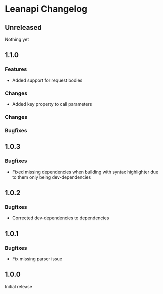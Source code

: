 # Leanapi Changelog

## Unreleased

Nothing yet

## 1.1.0

### Features
* Added support for request bodies

### Changes
* Added key property to call parameters

### Changes

### Bugfixes

## 1.0.3

### Bugfixes
* Fixed missing dependencies when building with syntax highlighter due to them only being dev-dependencies

## 1.0.2

### Bugfixes
* Corrected dev-dependencies to dependencies

## 1.0.1

### Bugfixes
* Fix missing parser issue

## 1.0.0

Initial release